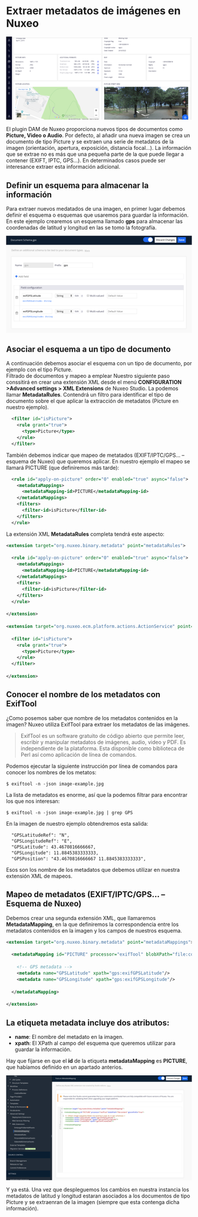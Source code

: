 # Extraer metadatos de imágenes en Nuxeo

![Extraer metadatos de imágenes en Nuxeo](images/imagen-geolocalizada-por-coordenadas-gps-nuxeo-570x255.png "Extraer metadatos de imágenes en Nuxeo")

El plugin DAM de Nuxeo proporciona nuevos tipos de documentos como **Picture, Video o Audio**. Por defecto, al añadir una nueva imagen se crea un documento de tipo Picture y se extraen una serie de metadatos de la imagen (orientación, apertura, exposición, distancia focal…). La información que se extrae no es más que una pequeña parte de la que puede llegar a contener (EXIFT, IPTC, GPS…). En determinados casos puede ser interesance extraer esta información adicional.  

## Definir un esquema para almacenar la información
Para extraer nuevos medatados  de una imagen, en primer lugar debemos definir el esquema o esquemas que usaremos para guardar la información. En este ejemplo crearemos un esquema llamado **gps** para almacenar las coordenadas de latitud y longitud en las se tomo la fotografía.

![Definir un esquema para almacenar la información](images/nuxeo-gps-image-metadata-1200x625.png "Definir un esquema para almacenar la información")
 
## Asociar el esquema a un tipo de documento
A continuación debemos asociar el esquema con un tipo de documento, por ejemplo con el tipo Picture.  
Filtrado de documentos y mapeo a emplear
Nuestro siguiente paso conssitirá en crear una extensión XML desde el menú **CONFIGURATION >Advanced settings > XML Extensions** de Nuxeo Studio. La podemos llamar **MetadataRules**. Contendrá un filtro para identificar el tipo de documento sobre el que aplicar la extracción de metadatos (Picture en nuestro ejemplo).

```xml
  <filter id="isPicture">
    <rule grant="true">
      <type>Picture</type>
    </rule>
  </filter>
```

También debemos indicar que mapeo de metatados (EXIFT/IPTC/GPS… – esquema de Nuxeo) que queremos aplicar. En nuestro ejemplo el mapeo se llamará PICTURE (que definiremos más tarde):

```xml
  <rule id="apply-on-picture" order="0" enabled="true" async="false">
    <metadataMappings>
      <metadataMapping-id>PICTURE</metadataMapping-id>
    </metadataMappings>
    <filters>
      <filter-id>isPicture</filter-id>
    </filters>
  </rule>
```

La extensión XML **MetadataRules** completa tendrá este aspecto:

```xml 
<extension target="org.nuxeo.binary.metadata" point="metadataRules">

  <rule id="apply-on-picture" order="0" enabled="true" async="false">
    <metadataMappings>
      <metadataMapping-id>PICTURE</metadataMapping-id>
    </metadataMappings>
    <filters>
      <filter-id>isPicture</filter-id>
    </filters>
  </rule>

</extension>

<extension target="org.nuxeo.ecm.platform.actions.ActionService" point="filters">

  <filter id="isPicture">
    <rule grant="true">
      <type>Picture</type>
    </rule>
  </filter>

</extension>
```

## Conocer el nombre de los metadatos con ExifTool

¿Como posemos saber que nombre de los metadatos contenidos en la imagen? Nuxeo utiliza ExifTool para extraer los metadatos de las imágenes.

> ExifTool es un software gratuito de código abierto que permite leer, escribir y manipular metadatos de imágenes, audio, video y PDF. Es independiente de la plataforma. Esta disponible como biblioteca de Perl así como aplicación de línea de comandos.

Podemos ejecutar la siguiente instrucción por línea de comandos para conocer los nombres de los metatos:

```shell
$ exiftool -n -json image-example.jpg
```

La lista de metadatos es enorme, así que la podemos filtrar para encontrar los que nos interesan:

```shell
$ exiftool -n -json image-example.jpg | grep GPS
```

En la imagen de nuestro ejemplo obtendremos esta salida:

```shell
  "GPSLatitudeRef": "N",
  "GPSLongitudeRef": "E",
  "GPSLatitude": 43.4670816666667,
  "GPSLongitude": 11.8845383333333,
  "GPSPosition": "43.4670816666667 11.8845383333333",
```

Esos son los nombre de los metadatos que debemos utilizar en nuestra extensión XML de mapeos.  

## Mapeo de metadatos (EXIFT/IPTC/GPS… – Esquema de Nuxeo)
Debemos crear una segunda extensión XML, que llamaremos **MetadataMapping**, en la que definiremos la correspondencia entre los metadatos contenidos en la imagen y los campos de nuestros esquema.

```xml
<extension target="org.nuxeo.binary.metadata" point="metadataMappings">

  <metadataMapping id="PICTURE" processor="exifTool" blobXPath="file:content" ignorePrefix="true">

    <!-- GPS metadata -->
    <metadata name="GPSLatitude" xpath="gps:exifGPSLatitude"/>
    <metadata name="GPSLongitude" xpath="gps:exifGPSLongitude"/>

  </metadataMapping>

</extension>
```

## La etiqueta metadata incluye dos atributos:
   - **name**: El nombre del metadato en la imagen.
   - **xpath**: El XPath al campo del esquema que queremos utilizar para guardar la información.

Hay que fijarse en que el **id** de la etiqueta **metadataMapping** es **PICTURE**, que habíamos definido en un apartado anterios.  
  
![nuxeo image metadata mapping xml extension](images/nuxeo-image-metadata-mapping-xml-extension.png "nuxeo image metadata mapping xml extension")


Y ya está. Una vez que despleguemos los cambios en nuestra instancia los metadatos de latitud y longitud estaran asociados a los documentos de tipo Picture y se extraenran de la imagen (siempre que esta contenga dicha información).  